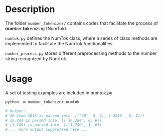 # Description

The folder `number_tokenizer/` contains codes that facilitate the process of **num**ber **tok**enizing (NumTok). 

`numtok.py` defines the NumTok class, where a series of class methods are implemented to facilitate the NumTok functionalities. 

`number_process.py` stores different preprocessing methods to the number string recognized by NumTok.


# Usage 

A set of testing examples are included in numtok.py

```python 
python -m number_tokenizer.numtok

# Output:
# 30 June 2018 is parsed into  [('30', 0, 2), ('2018', 8, 12)]
# 16,284 is parsed into  [('16,284', 0, 6)]
# (1,746) is parsed into  [('1,746', 1, 6)]
# ... more output suppressed here ...
```

